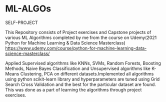 # ML-ALGOs
SELF-PROJECT

This Repository consists of Project exercises and Capstone projects of various ML Algorithms completed by me from the course on Udemy(2021 Python for Machine Learning & Data Science Masterclass) https://www.udemy.com/course/python-for-machine-learning-data-science-masterclass/

Applied Supervised algorithms like KNNs, SVMs, Random Forests, Boosting Methods, Naive Bayes Classification and Unsupervised algorithms like K-Means Clustering, PCA on different datasets.Implemented all algorithms using python scikit-learn library and hyperparameters are tuned using Grid Search Cross Validation and the best for the particular dataset are found. This was done as a part of learning the algorithms through project exercises.


